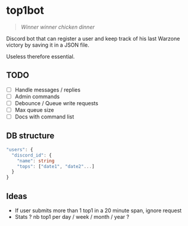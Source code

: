 # top1bot

>_Winner winner chicken dinner_

Discord bot that can register a user and keep track of his last Warzone victory by saving it in a JSON file.

Useless therefore essential.

## TODO
* [ ] Handle messages / replies
* [ ] Admin commands
* [ ] Debounce / Queue write requests
* [ ] Max queue size
* [ ] Docs with command list

## DB structure

```typescript
"users": {
  "discord_id": {
    "name": string
    "tops": ["date1", "date2"...]
  }
}
```

## Ideas

- If user submits more than 1 top1 in a 20 minute span, ignore request
- Stats ? nb top1 per day / week / month / year ?